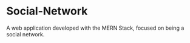 # Social-Network
A web application developed with the MERN Stack, focused on being a social network.
